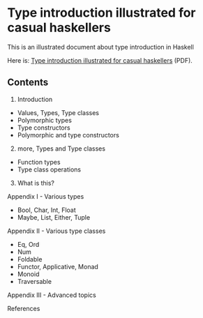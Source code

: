 Type introduction illustrated for casual haskellers
===================================================

This is an illustrated document about type introduction in Haskell

Here is: [Type introduction illustrated for casual haskellers](http://takenobu-hs.github.io/downloads/type_introduction_illustrated.pdf) (PDF).

Contents
--------
1. Introduction
  - Values, Types, Type classes
  - Polymorphic types
  - Type constructors
  - Polymorphic and type constructors

2. more, Types and Type classes
  - Function types
  - Type class operations

3. What is this?

Appendix I - Various types
  - Bool, Char, Int, Float
  - Maybe, List, Either, Tuple

Appendix II - Various type classes
  - Eq, Ord
  - Num
  - Foldable
  - Functor, Applicative, Monad
  - Monoid
  - Traversable

Appendix III - Advanced topics

References


